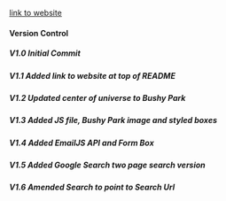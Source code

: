 [link to website](https://readri205.github.io/My-Google-Maps/)


#### Version Control

##### V1.0 Initial Commit
##### V1.1 Added link to website at top of README
##### V1.2 Updated center of universe to Bushy Park
##### V1.3 Added JS file, Bushy Park image and styled boxes
##### V1.4 Added EmailJS API and Form Box
##### V1.5 Added Google Search two page search version
##### V1.6 Amended Search to point to Search Url